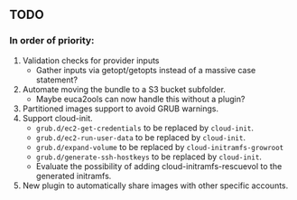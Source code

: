 ## TODO ##

### In order of priority: ###

1. Validation checks for provider inputs
    * Gather inputs via getopt/getopts instead of a massive case statement?
2. Automate moving the bundle to a S3 bucket subfolder.
    * Maybe euca2ools can now handle this without a plugin?
3. Partitioned images support to avoid GRUB warnings.
4. Support cloud-init.
    * `grub.d/ec2-get-credentials` to be replaced by `cloud-init`.
    * `grub.d/ec2-run-user-data` to be replaced by `cloud-init`.
    * `grub.d/expand-volume` to be replaced by `cloud-initramfs-growroot`
    * `grub.d/generate-ssh-hostkeys` to be replaced by `cloud-init`.
    * Evaluate the possibility of adding cloud-initramfs-rescuevol to the generated initramfs.
5. New plugin to automatically share images with other specific accounts.
